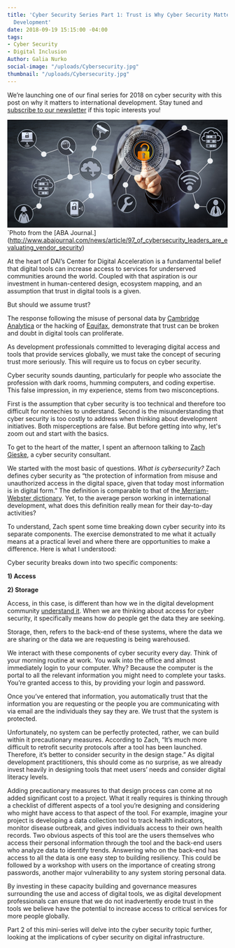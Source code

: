 ```yaml
---
title: 'Cyber Security Series Part 1: Trust is Why Cyber Security Matters to Digital
  Development'
date: 2018-09-19 15:15:00 -04:00
tags:
- Cyber Security
- Digital Inclusion
Author: Galia Nurko
social-image: "/uploads/Cybersecurity.jpg"
thumbnail: "/uploads/Cybersecurity.jpg"
---
```


We’re launching one of our final series for 2018 on cyber security with this post on why it matters to international development. Stay tuned and [subscribe to our newsletter](https://confirmsubscription.com/h/r/066AFBA15492935C) if this topic interests you!

![Cybersecurity.jpg](/uploads/Cybersecurity.jpg)`Photo from the [ABA Journal.] (http://www.abajournal.com/news/article/97_of_cybersecurity_leaders_are_evaluating_vendor_security)

<!--more-->

At the heart of DAI’s Center for Digital Acceleration is a fundamental belief that digital tools can increase access to services for underserved communities around the world. Coupled with that aspiration is our investment in human-centered design, ecosystem mapping, and an assumption that trust in digital tools is a given.

But should we assume trust?

The response following the misuse of personal data by [Cambridge Analytica](https://www.nytimes.com/2018/03/19/technology/facebook-cambridge-analytica-explained.html) or the hacking of [Equifax](https://money.cnn.com/2018/02/09/pf/equifax-hack-senate-disclosure/index.html), demonstrate that trust can be broken and doubt in digital tools can proliferate.

As development professionals committed to leveraging digital access and tools that provide services globally, we must take the concept of securing trust more seriously. This will require us to focus on cyber security.


Cyber security sounds daunting, particularly for people who associate the profession with dark rooms, humming computers, and coding expertise. This false impression, in my experience, stems from two misconceptions.

First is the assumption that cyber security is too technical and therefore too difficult for nontechies to understand. Second is the misunderstanding that cyber security is too costly to address when thinking about development initiatives. Both misperceptions are false. But before getting into why, let's zoom out and start with the basics.

To get to the heart of the matter, I spent an afternoon talking to [Zach Gieske](https://www.linkedin.com/in/zachgieske/), a cyber security consultant.

We started with the most basic of questions. *What is cybersecurity?* Zach defines cyber security as “the protection of information from misuse and unauthorized access in the digital space, given that today most information is in digital form.” The definition is comparable to that of the[ Merriam-Webster dictionary](https://www.merriam-webster.com/dictionary/cybersecurity). Yet, to the average person working in international development, what does this definition really mean for their day-to-day activities?

To understand, Zach spent some time breaking down cyber security into its separate components. The exercise demonstrated to me what it actually means at a practical level and where there are opportunities to make a difference. Here is what I understood:

Cyber security breaks down into two specific components:

**1) Access**

**2) Storage**

Access, in this case, is different than how we in the digital development community [understand it](https://www.igi-global.com/dictionary/beyond-digital-divide/7557). When we are thinking about access for cyber security, it specifically means how do people get the data they are seeking.

Storage, then, refers to the back-end of these systems, where the data we are sharing or the data we are requesting is being warehoused.

We interact with these components of cyber security every day. Think of your morning routine at work. You walk into the office and almost immediately login to your computer. Why? Because the computer is the portal to all the relevant information you might need to complete your tasks. You’re granted access to this, by providing your login and password.

Once you’ve entered that information, you automatically trust that the information you are requesting or the people you are communicating with via email are the individuals they say they are. We trust that the system is protected.

Unfortunately, no system can be perfectly protected, rather, we can build within it precautionary measures. According to Zach, “It’s much more difficult to retrofit security protocols after a tool has been launched. Therefore, it’s better to consider security in the design stage.” As digital development practitioners, this should come as no surprise, as we already invest heavily in designing tools that meet users’ needs and consider digital literacy levels.

Adding precautionary measures to that design process can come at no added significant cost to a project. What it really requires is thinking through a checklist of different aspects of a tool you’re designing and considering who might have access to that aspect of the tool. For example, imagine your project is developing a data collection tool to track health indicators, monitor disease outbreak, and gives individuals access to their own health records. Two obvious aspects of this tool are the users themselves who access their personal information through the tool and the back-end users who analyze data to identify trends. Answering who on the back-end has access to all the data is one easy step to building resiliency. This could be followed by a workshop with users on the importance of creating strong passwords, another major vulnerability to any system storing personal data.

By investing in these capacity building and governance measures surrounding the use and access of digital tools, we as digital development professionals can ensure that we do not inadvertently erode trust in the tools we believe have the potential to increase access to critical services for more people globally.

Part 2 of this mini-series will delve into the cyber security topic further, looking at the implications of cyber security on digital infrastructure.